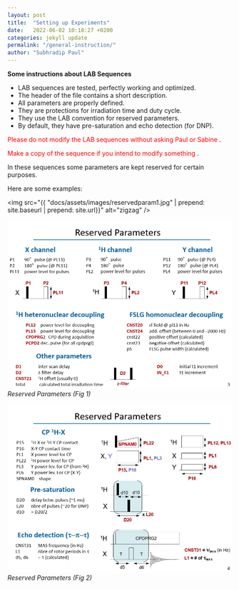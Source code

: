 ```yaml
---
layout: post
title:  "Setting up Experiments"
date:   2022-06-02 10:18:27 +0200
categories: jekyll update
permalink: "/general-instruction/"
author: "Subhradip Paul"
---
```


**Some instructions about LAB Sequences**

- LAB sequences are tested, perfectly working and optimized​.
- The header of the file contains a short description​.
- All parameters are properly defined​.
- They are protections for irradiation time and duty cycle​.
- They use the LAB convention for reserved parameters​.
- By default, they have pre-saturation and echo detection (for DNP)​.

<span style="color:red"> Please do not modify the LAB sequences without asking Paul or Sabine </span>.

<span style="color:red"> Make a copy of the sequence if you intend to modify something </span>.


In these sequences some parameters are kept reserved
for certain purposes.

Here are some examples:

<img src="{{ "docs/assets/images/reservedparam1.jpg" | prepend: site.baseurl | prepend: site.url}}" alt="zigzag" />

![](docs/assets/images/reservedparam1.jpg)
*Reserved Parameters (Fig 1)*


![](docs/assets/images/reservedparam2.jpg)
*Reserved Parameters (Fig 2)*